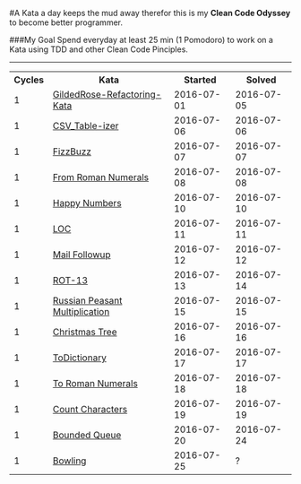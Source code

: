#A Kata a day keeps the mud away
therefor this is my <b>Clean Code Odyssey</b> to become better programmer.

###My Goal
Spend everyday at least 25 min (1 Pomodoro) to work on a Kata using TDD and other Clean Code Pinciples.


<hr>	

<table border="0" style="width:100%;">
  <tr>
    <th>Cycles</th>
    <th>Kata</th>
     <th>Started</th>
    <th>Solved</th>
  </tr>
  
  <tr>
    <td>1</td>
    <td><a href="Katas/src/gildedrose/problem/README.md">
    GildedRose-Refactoring-Kata</a></td>
    <td>2016-07-01</td>
    <td>2016-07-05</td>
  </tr>
  
  <tr>
    <td>1</td>
    <td><a href="Katas/src/CSV_Tableizer/">
    CSV_Table-izer</a></td>
    <td>2016-07-06</td>
    <td>2016-07-06</td>
  </tr>
  
  <tr>
    <td>1</td>
    <td><a href="Katas/src/FizzBuzz/">
    FizzBuzz</a></td>
    <td>2016-07-07</td>
    <td>2016-07-07</td>
  </tr>
  
  <tr>
    <td>1</td>
    <td><a href="Katas/src/From_Roman_Numerals/">
    From Roman Numerals</a></td>
    <td>2016-07-08</td>
    <td>2016-07-08</td>
  </tr>
    
  
  <tr>
    <td>1</td>
    <td><a href="Katas/src/Happy_Numbers/">
    Happy Numbers</a></td>
    <td>2016-07-10</td>
    <td>2016-07-10</td>
  </tr>
    
  
  <tr>
    <td>1</td>
    <td><a href="Katas/src/LOC/">
    LOC</a></td>
    <td>2016-07-11</td>
    <td>2016-07-11</td>
  </tr>
  
  
  <tr>
    <td>1</td>
    <td><a href="Katas/src/Mail_Followup/">
    Mail Followup</a></td>
    <td>2016-07-12</td>
    <td>2016-07-12</td>
  </tr>
    
  <tr>
    <td>1</td>
    <td><a href="Katas/src/ROT">
    ROT-13</a></td>
    <td>2016-07-13</td>
    <td>2016-07-14</td>
  </tr>
      
  <tr>
    <td>1</td>
    <td><a href="Katas/src/Russian_Peasant_Multiplication">
    Russian Peasant Multiplication</a></td>
    <td>2016-07-15</td>
    <td>2016-07-15</td>
  </tr>
       
  <tr>
    <td>1</td>
    <td><a href="Katas/src/Christmas_Tree">
    Christmas Tree</a></td>
    <td>2016-07-16</td>
    <td>2016-07-16</td>
  </tr>
        
  <tr>
    <td>1</td>
    <td><a href="Katas/src/To_Dictionary">
    ToDictionary</a></td>
    <td>2016-07-17</td>
    <td>2016-07-17</td>
  </tr>
  
  <tr>
    <td>1</td>
    <td><a href="Katas/src/ToRomanNumerals">
    To Roman Numerals</a></td>
    <td>2016-07-18</td>
    <td>2016-07-18</td>
  </tr>
        
  <tr>
    <td>1</td>
    <td><a href="Katas/src/Count_Characters">
    Count Characters</a></td>
    <td>2016-07-19</td>
    <td>2016-07-19</td>
  </tr>
  
  <tr>
    <td>1</td>
    <td><a href="Katas/src/Bounded_Queue">
    Bounded Queue</a></td>
    <td>2016-07-20</td>
    <td>2016-07-24</td>
  </tr>
  
  <tr>
    <td>1</td>
    <td><a href="Katas/src/Bowling">
    Bowling</a></td>
    <td>2016-07-25</td>
    <td>?</td>
  </tr>
    
    
</table>
